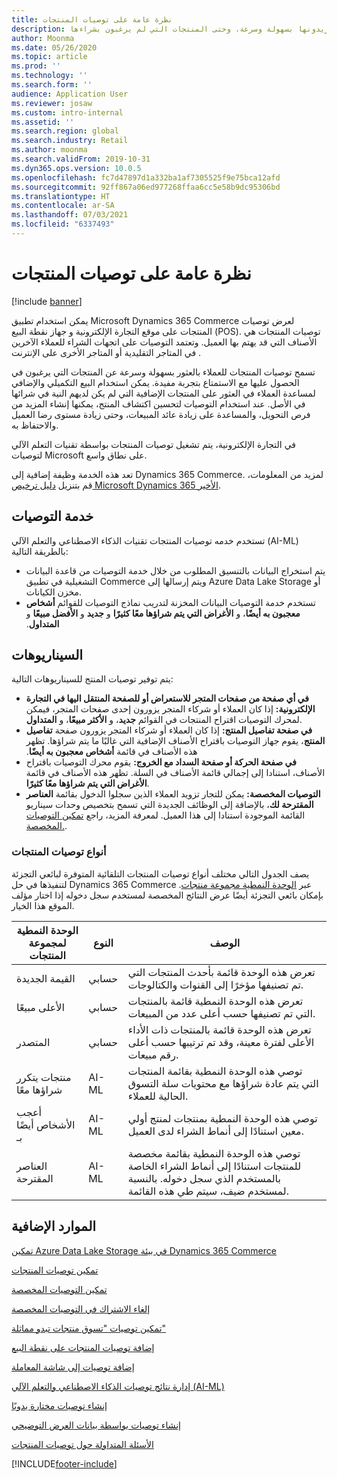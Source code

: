 ```yaml
---
title: نظرة عامة على توصيات المنتجات
description: يوفر هذا الموضوع معلومات عامة حول توصيات المنتج. تسمح توصيات المنتجات للعملاء بالبحث عن المنتجات التي يريدونها بسهولة وسرعة، وحتى المنتجات التي لم يرغبون بشراءها.
author: Moonma
ms.date: 05/26/2020
ms.topic: article
ms.prod: ''
ms.technology: ''
ms.search.form: ''
audience: Application User
ms.reviewer: josaw
ms.custom: intro-internal
ms.assetid: ''
ms.search.region: global
ms.search.industry: Retail
ms.author: moonma
ms.search.validFrom: 2019-10-31
ms.dyn365.ops.version: 10.0.5
ms.openlocfilehash: fc7d47897d1a332ba1af7305525f9e75bca12afd
ms.sourcegitcommit: 92ff867a06ed977268ffaa6cc5e58b9dc95306bd
ms.translationtype: HT
ms.contentlocale: ar-SA
ms.lasthandoff: 07/03/2021
ms.locfileid: "6337493"
---
```

# <a name="product-recommendations-overview"></a>نظرة عامة على توصيات المنتجات

[!include [banner](includes/banner.md)]

يمكن استخدام تطبيق Microsoft Dynamics 365 Commerce لعرض توصيات المنتجات على موقع التجارة الإلكترونية و جهاز نقطة البيع (POS).‬ توصيات المنتجات هي الأصناف التي قد يهتم بها العميل. وتعتمد التوصيات على اتجهات الشراء للعملاء الآخرين في المتاجر التقليدية أو المتاجر الأخرى على الإنترنت .

تسمح توصيات المنتجات للعملاء بالعثور بسهولة وسرعة عن المنتجات التي يرغبون في الحصول عليها مع الاستمتاع بتجربة مفيدة. يمكن استخدام البيع التكميلي والإضافي‬ لمساعدة العملاء في العثور على المنتجات الإضافية التي لم يكن لديهم النية في شرائها في الأصل. عند استخدام التوصيات لتحسين اكتشاف المنتج، يمكنها إنشاء المزيد من فرص التحويل، والمساعدة على زيادة عائد المبيعات، وحتى زيادة مستوى رضا العميل والاحتفاظ به.

في التجارة الإلكترونية، يتم تشغيل توصيات المنتجات بواسطة تقنيات التعلم الآلي لتوصيات Microsoft على نطاق واسع.

تعد هذه الخدمة وظيفة إضافية إلى Dynamics 365 Commerce. لمزيد من المعلومات، قم بتنزيل [دليل ترخيص Microsoft Dynamics 365 الأخير](https://go.microsoft.com/fwlink/?LinkId=866544).


## <a name="recommendation-service"></a>خدمة التوصيات

تستخدم خدمه توصيات المنتجات تقنيات الذكاء الاصطناعي والتعلم الآلي (AI-ML) بالطريقة التالية:

- يتم استخراج البيانات بالتنسيق المطلوب من خلال خدمة التوصيات من قاعدة البيانات التشغيلية في تطبيق Commerce ويتم إرسالها إلى Azure Data Lake Storage أو مخزن الكيانات.
- تستخدم خدمة التوصيات البيانات المخزنة لتدريب نماذج التوصيات للقوائم ‫‬‏‫**أشخاص معجبون به أيضًا‬‏‫**، و **الأغراض التي يتم شراؤها معًا كثيرًا**‬‏‫ و **جديد** و **الأفضل مبيعًا**‬‏‫ و **المتداول**.

## <a name="scenarios"></a>السيناريوهات

يتم توفير توصيات المنتج للسيناريوهات التالية:

- **في أي صفحة من صفحات المتجر للاستعراض أو للصفحة المنتقل اليها في التجارة الإلكترونية:** إذا كان العملاء أو شركاء المتجر يزورون إحدى صفحات المتجر، فيمكن لمحرك التوصيات اقتراح المنتجات في القوائم **جديد**، و **الأكثر مبيعًا**، و **المتداول**.
- **في صفحة تفاصيل المنتج:** إذا كان العملاء أو شركاء المتجر يزورون صفحة **تفاصيل المنتج**، يقوم جهاز التوصيات باقتراح الأصناف الإضافية التي غالبًا ما يتم شراؤها. تظهر هذه الأصناف في قائمة **‬‏‫أشخاص معجبون به أيضًا**.
- **في صفحة الحركة أو صفحة السداد مع الخروج:** يقوم محرك التوصيات باقتراح الأصناف، استنادا إلى إجمالي قائمة الأصناف في السلة. تظهر هذه الأصناف في قائمة **الأغراض التي يتم شراؤها معًا كثيرًا**.
- **التوصيات المخصصة:** يمكن للتجار تزويد العملاء الذين سجلوا الدخول بقائمة **العناصر المقترحة لك**، بالإضافة إلى الوظائف الجديدة التي تسمح بتخصيص وحدات سيناريو القائمة الموجودة استنادا إلى هذا العميل. لمعرفة المزيد، راجع [تمكين التوصيات المخصصة.](personalized-recommendations.md).

### <a name="types-of-product-recommendations"></a>أنواع توصيات المنتجات

يصف الجدول التالي مختلف أنواع توصيات المنتجات التلقائية المتوفرة لبائعي التجزئة لتنفيذها في حل Dynamics 365 Commerce عبر [الوحدة النمطية مجموعة منتجات‬](product-collection-module-overview.md). بإمكان بائعي التجزئة أيضًا عرض النتائج المخصصة لمستخدم سجل دخوله إذا اختار مؤلف الموقع هذا الخيار.

| الوحدة النمطية لمجموعة المنتجات  | النوع | ‏‏الوصف |
|----------------------------|------|-------------|
| القيمة الجديدة                        | حسابي | تعرض هذه الوحدة قائمة بأحدث المنتجات التي تم تصنيفها مؤخرًا إلى القنوات والكتالوجات. |
| الأعلى مبيعًا               | حسابي | تعرض هذه الوحدة النمطية قائمة بالمنتجات التي تم تصنيفها حسب أعلى عدد من المبيعات. |
| المتصدر                   | حسابي | تعرض هذه الوحدة قائمة بالمنتجات ذات الأداء الأعلى لفترة معينة، وقد تم ترتيبها حسب أعلى رقم مبيعات.  |
| منتجات يتكرر شراؤها معًا | AI-ML | توصي هذه الوحدة النمطية بقائمة المنتجات التي يتم عادة شراؤها مع محتويات سلة التسوق الحالية للعملاء. |
| أعجب الأشخاص أيضًا بـ           | AI-ML | توصي هذه الوحدة النمطية بمنتجات لمنتج أولي معين استنادًا إلى أنماط الشراء لدى العميل. |
| العناصر المقترحة              | AI-ML | توصي هذه الوحدة النمطية بقائمة مخصصة للمنتجات استنادًا إلى أنماط الشراء الخاصة بالمستخدم الذي سجل دخوله. بالنسبة لمستخدم ضيف، سيتم طي هذه القائمة. |

## <a name="additional-resources"></a>الموارد الإضافية

[تمكين Azure Data Lake Storage في بيئة Dynamics 365 Commerce](enable-adls-environment.md)

[تمكين توصيات المنتجات](enable-product-recommendations.md)

[تمكين التوصيات المخصصة](personalized-recommendations.md)

[إلغاء الاشتراك في التوصيات المخصصة](personalization-gdpr.md)

[تمكين توصيات "تسوق منتجات تبدو مماثلة"](shop-similar-looks.md)

[إضافة توصيات المنتجات على نقطة البيع](product.md)

[إضافة توصيات إلى شاشة المعاملة](add-recommendations-control-pos-screen.md)

[إدارة نتائج توصيات الذكاء الاصطناعي والتعلم الآلي (AI-ML)](modify-product-recommendation-results.md)

[إنشاء توصيات مختارة يدويًا](create-editorial-recommendation-lists.md)

[إنشاء توصيات بواسطة بيانات العرض التوضيحي](product-recommendations-demo-data.md)

[الأسئلة المتداولة حول توصيات المنتجات](faq-recommendations.md)


[!INCLUDE[footer-include](../includes/footer-banner.md)]
